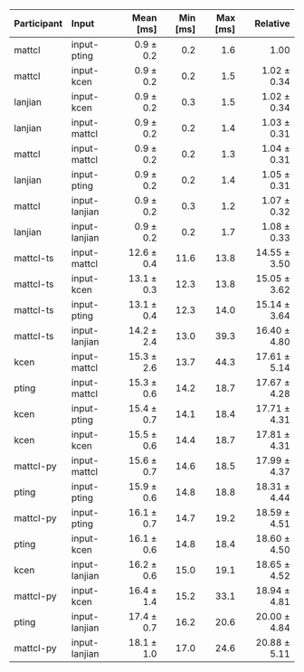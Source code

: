 | Participant | Input | Mean [ms] | Min [ms] | Max [ms] | Relative |
|:---|:---|---:|---:|---:|---:|
| mattcl | input-pting | 0.9 ± 0.2 | 0.2 | 1.6 | 1.00 |
| mattcl | input-kcen | 0.9 ± 0.2 | 0.2 | 1.5 | 1.02 ± 0.34 |
| lanjian | input-kcen | 0.9 ± 0.2 | 0.3 | 1.5 | 1.02 ± 0.34 |
| lanjian | input-mattcl | 0.9 ± 0.2 | 0.2 | 1.4 | 1.03 ± 0.31 |
| mattcl | input-mattcl | 0.9 ± 0.2 | 0.2 | 1.3 | 1.04 ± 0.31 |
| lanjian | input-pting | 0.9 ± 0.2 | 0.2 | 1.4 | 1.05 ± 0.31 |
| mattcl | input-lanjian | 0.9 ± 0.2 | 0.3 | 1.2 | 1.07 ± 0.32 |
| lanjian | input-lanjian | 0.9 ± 0.2 | 0.2 | 1.7 | 1.08 ± 0.33 |
| mattcl-ts | input-mattcl | 12.6 ± 0.4 | 11.6 | 13.8 | 14.55 ± 3.50 |
| mattcl-ts | input-kcen | 13.1 ± 0.3 | 12.3 | 13.8 | 15.05 ± 3.62 |
| mattcl-ts | input-pting | 13.1 ± 0.4 | 12.3 | 14.0 | 15.14 ± 3.64 |
| mattcl-ts | input-lanjian | 14.2 ± 2.4 | 13.0 | 39.3 | 16.40 ± 4.80 |
| kcen | input-mattcl | 15.3 ± 2.6 | 13.7 | 44.3 | 17.61 ± 5.14 |
| pting | input-mattcl | 15.3 ± 0.6 | 14.2 | 18.7 | 17.67 ± 4.28 |
| kcen | input-pting | 15.4 ± 0.7 | 14.1 | 18.4 | 17.71 ± 4.31 |
| kcen | input-kcen | 15.5 ± 0.6 | 14.4 | 18.7 | 17.81 ± 4.31 |
| mattcl-py | input-mattcl | 15.6 ± 0.7 | 14.6 | 18.5 | 17.99 ± 4.37 |
| pting | input-pting | 15.9 ± 0.6 | 14.8 | 18.8 | 18.31 ± 4.44 |
| mattcl-py | input-pting | 16.1 ± 0.7 | 14.7 | 19.2 | 18.59 ± 4.51 |
| pting | input-kcen | 16.1 ± 0.6 | 14.8 | 18.4 | 18.60 ± 4.50 |
| kcen | input-lanjian | 16.2 ± 0.6 | 15.0 | 19.1 | 18.65 ± 4.52 |
| mattcl-py | input-kcen | 16.4 ± 1.4 | 15.2 | 33.1 | 18.94 ± 4.81 |
| pting | input-lanjian | 17.4 ± 0.7 | 16.2 | 20.6 | 20.00 ± 4.84 |
| mattcl-py | input-lanjian | 18.1 ± 1.0 | 17.0 | 24.6 | 20.88 ± 5.11 |
